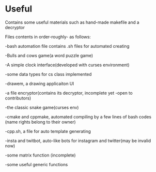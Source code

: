 # Useful
Contains some useful materials such as hand-made makefile and a decryptor

Files contents in order-roughly- as follows:

-bash automation file contains .sh files for automated creating

-Bulls and cows game(a word puzzle game)

-A simple clock interface(developed with curses environment)

-some data types for cs class implemented

-drawem, a drawing applicaiton UI

-a file encryptor(contains its decryptor, incomplete yet -open to contributors)

-the classic snake game(curses env)

-cmake and cppmake, automated compiling by a few lines of bash codes (name rights belong to their owner)

-cpp.sh, a file for auto template generating

-insta and twitbot, auto-like bots for instagram and twitter(may be invalid now)

-some matrix function (incomplete)

-some useful generic functions
